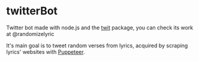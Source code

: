 # twitterBot
Twitter bot made with node.js and the [twit](https://www.npmjs.com/package/twit) package, you can check its work at @randomizelyric

It's main goal is to tweet random verses from lyrics, acquired by scraping lyrics' websites with [Puppeteer](https://github.com/puppeteer/puppeteer). 
